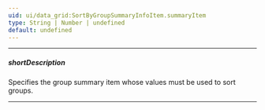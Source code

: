 ```yaml
---
uid: ui/data_grid:SortByGroupSummaryInfoItem.summaryItem
type: String | Number | undefined
default: undefined
---
```

---
##### shortDescription
Specifies the group summary item whose values must be used to sort groups.

---
